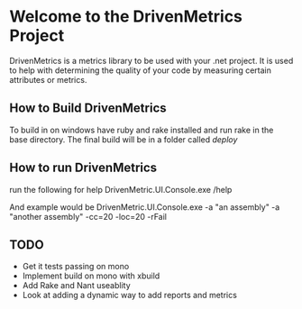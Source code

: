 Welcome to the DrivenMetrics Project
========================================

DrivenMetrics is a metrics library to be used with your .net project. It is used to help with determining the quality of your code by measuring certain attributes or metrics.

How to Build DrivenMetrics
--------------------------
To build in on windows have ruby and rake installed and run rake in the base directory. The final build will be in a folder called *deploy*

How to run DrivenMetrics
--------------------------

run the following for help
    DrivenMetric.UI.Console.exe /help 

And example would be
    DrivenMetric.UI.Console.exe -a "an assembly" -a "another assembly" -cc=20 -loc=20  -rFail

TODO
----

* Get it tests passing on mono
* Implement build on mono with xbuild
* Add Rake and Nant useablity
* Look at adding a dynamic way to add reports and metrics
